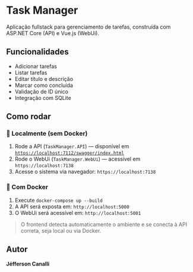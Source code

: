 # Task Manager

Aplicação fullstack para gerenciamento de tarefas, construída com ASP.NET Core (API) e Vue.js (WebUi).

## Funcionalidades

- Adicionar tarefas  
- Listar tarefas  
- Editar título e descrição  
- Marcar como concluída  
- Validação de ID único  
- Integração com SQLite  

## Como rodar

### 🔧 Localmente (sem Docker)

1. Rode a API (`TaskManager.API`) — disponível em [`https://localhost:7112/swagger/index.html`](https://localhost:7112/swagger/index.html)  
2. Rode o WebUi (`TaskManager.WebUi`) — acessível em `https://localhost:7138`  
3. Acesse o sistema via navegador: `https://localhost:7138`

### 🐳 Com Docker

1. Execute `docker-compose up --build`  
2. A API será exposta em: `http://localhost:5000`  
3. O WebUi será acessível em: `http://localhost:5001`

> O frontend detecta automaticamente o ambiente e se conecta à API correta, seja local ou via Docker.

## Autor

**Jéfferson Canalli**
